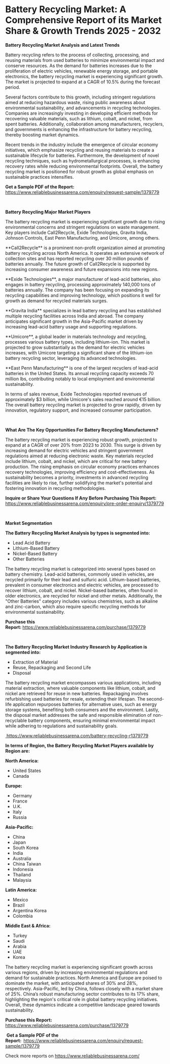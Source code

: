<p><h1>Battery Recycling Market: A Comprehensive Report of its Market Share & Growth Trends 2025 - 2032</h1></p><p><strong>Battery Recycling Market Analysis and Latest Trends</strong></p>
<p><p>Battery recycling refers to the process of collecting, processing, and reusing materials from used batteries to minimize environmental impact and conserve resources. As the demand for batteries increases due to the proliferation of electric vehicles, renewable energy storage, and portable electronics, the battery recycling market is experiencing significant growth. The market is projected to expand at a CAGR of 10.5% during the forecast period. </p><p>Several factors contribute to this growth, including stringent regulations aimed at reducing hazardous waste, rising public awareness about environmental sustainability, and advancements in recycling technologies. Companies are increasingly investing in developing efficient methods for recovering valuable materials, such as lithium, cobalt, and nickel, from spent batteries. Additionally, collaboration among manufacturers, recyclers, and governments is enhancing the infrastructure for battery recycling, thereby boosting market dynamics.</p><p>Recent trends in the industry include the emergence of circular economy initiatives, which emphasize recycling and reusing materials to create a sustainable lifecycle for batteries. Furthermore, the development of novel recycling techniques, such as hydrometallurgical processes, is enhancing recovery rates while reducing environmental footprints. Overall, the battery recycling market is positioned for robust growth as global emphasis on sustainable practices intensifies.</p></p>
<p><strong>Get a Sample PDF of the Report:&nbsp;</strong> <a href="https://www.reliablebusinessarena.com/enquiry/request-sample/1379779?utm_campaign=3286&utm_medium=2&utm_source=Github&utm_content=ia&utm_term=11032025&utm_id=battery-recycling">https://www.reliablebusinessarena.com/enquiry/request-sample/1379779</a></p>
<p>&nbsp;</p>
<p><strong>Battery Recycling Major Market Players</strong></p>
<p><p>The battery recycling market is experiencing significant growth due to rising environmental concerns and stringent regulations on waste management. Key players include Call2Recycle, Exide Technologies, Gravita India, Johnson Controls, East Penn Manufacturing, and Umicore, among others. </p><p>**Call2Recycle** is a prominent non-profit organization aimed at promoting battery recycling across North America. It operates an extensive network of collection sites and has reported recycling over 30 million pounds of batteries annually. The future growth of Call2Recycle is supported by increasing consumer awareness and future expansions into new regions.</p><p>**Exide Technologies**, a major manufacturer of lead-acid batteries, also engages in battery recycling, processing approximately 140,000 tons of batteries annually. The company has been focusing on expanding its recycling capabilities and improving technology, which positions it well for growth as demand for recycled materials surges.</p><p>**Gravita India** specializes in lead battery recycling and has established multiple recycling facilities across India and abroad. The company anticipates significant growth in the Asia-Pacific market driven by increasing lead-acid battery usage and supporting regulations.</p><p>**Umicore**, a global leader in materials technology and recycling, processes various battery types, including lithium-ion. This market is projected to grow substantially as the demand for electric vehicles increases, with Umicore targeting a significant share of the lithium-ion battery recycling sector, leveraging its advanced technologies.</p><p>**East Penn Manufacturing** is one of the largest recyclers of lead-acid batteries in the United States. Its annual recycling capacity exceeds 70 million lbs, contributing notably to local employment and environmental sustainability.</p><p>In terms of sales revenue, Exide Technologies reported revenues of approximately $3 billion, while Umicore's sales reached around €15 billion. The overall battery recycling market is projected to grow rapidly, driven by innovation, regulatory support, and increased consumer participation.</p></p>
<p>&nbsp;</p>
<p><strong>What Are The Key Opportunities For Battery Recycling Manufacturers?</strong></p>
<p><p>The battery recycling market is experiencing robust growth, projected to expand at a CAGR of over 20% from 2023 to 2030. This surge is driven by increasing demand for electric vehicles and stringent government regulations aimed at reducing electronic waste. Key materials recycled include lithium, cobalt, and nickel, which are critical for new battery production. The rising emphasis on circular economy practices enhances recovery technologies, improving efficiency and cost-effectiveness. As sustainability becomes a priority, investments in advanced recycling facilities are likely to rise, further solidifying the market's potential and fostering innovation in recycling methodologies.</p></p>
<p><strong>Inquire or Share Your Questions If Any Before Purchasing This Report:</strong> <a href="https://www.reliablebusinessarena.com/enquiry/pre-order-enquiry/1379779?utm_campaign=3286&utm_medium=2&utm_source=Github&utm_content=ia&utm_term=11032025&utm_id=battery-recycling">https://www.reliablebusinessarena.com/enquiry/pre-order-enquiry/1379779</a></p>
<p>&nbsp;</p>
<p><strong>Market Segmentation</strong></p>
<p><strong>The Battery Recycling Market Analysis by types is segmented into:</strong></p>
<p><ul><li>Lead Acid Battery</li><li>Lithium-Based Battery</li><li>Nickel-Based Battery</li><li>Other Batteries</li></ul></p>
<p><p>The battery recycling market is categorized into several types based on battery chemistry. Lead-acid batteries, commonly used in vehicles, are recycled primarily for their lead and sulfuric acid. Lithium-based batteries, prevalent in consumer electronics and electric vehicles, are processed to recover lithium, cobalt, and nickel. Nickel-based batteries, often found in older electronics, are recycled for nickel and other metals. Additionally, the "Other Batteries" category includes various chemistries, such as alkaline and zinc-carbon, which also require specific recycling methods for environmental sustainability.</p></p>
<p><strong>Purchase this Report:&nbsp;</strong><a href="https://www.reliablebusinessarena.com/purchase/1379779?utm_campaign=3286&utm_medium=2&utm_source=Github&utm_content=ia&utm_term=11032025&utm_id=battery-recycling">https://www.reliablebusinessarena.com/purchase/1379779</a></p>
<p>&nbsp;</p>
<p><strong>The Battery Recycling Market Industry Research by Application is segmented into:</strong></p>
<p><ul><li>Extraction of Material</li><li>Reuse, Repackaging and Second Life</li><li>Disposal</li></ul></p>
<p><p>The battery recycling market encompasses various applications, including material extraction, where valuable components like lithium, cobalt, and nickel are retrieved for reuse in new batteries. Repackaging involves refurbishing used batteries for resale, extending their lifespan. The second-life application repurposes batteries for alternative uses, such as energy storage systems, benefiting both consumers and the environment. Lastly, the disposal market addresses the safe and responsible elimination of non-recyclable battery components, ensuring minimal environmental impact while adhering to regulations and sustainability goals.</p></p>
<p><a href="https://www.reliablebusinessarena.com/battery-recycling-r1379779?utm_campaign=3286&utm_medium=2&utm_source=Github&utm_content=ia&utm_term=11032025&utm_id=battery-recycling">&nbsp;https://www.reliablebusinessarena.com/battery-recycling-r1379779</a></p>
<p><strong>In terms of Region, the Battery Recycling Market Players available by Region are:</strong></p>
<p>
    <p> <strong> North America: </strong>
        <ul>
            <li>United States</li>
            <li>Canada</li>
        </ul>
        </p> 
    <p> <strong> Europe: </strong>
        <ul>
            <li>Germany</li>
            <li>France</li>
            <li>U.K.</li>
            <li>Italy</li>
            <li>Russia</li>
        </ul>
        </p> 
    <p> <strong> Asia-Pacific: </strong>
        <ul>
            <li>China</li>
            <li>Japan</li>
            <li>South Korea</li>
            <li>India</li>
            <li>Australia</li>
            <li>China Taiwan</li>
            <li>Indonesia</li>
            <li>Thailand</li>
            <li>Malaysia</li>
        </ul>
        </p> 
    <p> <strong> Latin America: </strong>
        <ul>
            <li>Mexico</li>
            <li>Brazil</li>
            <li>Argentina Korea</li>
            <li>Colombia</li>
        </ul>
        </p> 
    <p> <strong> Middle East & Africa: </strong>
        <ul>
            <li>Turkey</li>
            <li>Saudi</li>
            <li>Arabia</li>
            <li>UAE</li>
            <li>Korea</li>
        </ul>
    </p>
    </p>
<p><p>The battery recycling market is experiencing significant growth across various regions, driven by increasing environmental regulations and demand for sustainable practices. North America and Europe are poised to dominate the market, with anticipated shares of 30% and 28%, respectively. Asia-Pacific, led by China, follows closely with a market share of 25%. China’s robust manufacturing sector contributes to its 17% share, highlighting the region's critical role in global battery recycling initiatives. Overall, these dynamics indicate a competitive landscape geared towards sustainability.</p></p>
<p><strong>Purchase this Report: </strong><a href="https://www.reliablebusinessarena.com/purchase/1379779?utm_campaign=3286&utm_medium=2&utm_source=Github&utm_content=ia&utm_term=11032025&utm_id=battery-recycling">https://www.reliablebusinessarena.com/purchase/1379779</a></p>
<p>&nbsp;<strong>Get a Sample PDF of the Report:&nbsp;&nbsp;</strong><a href="https://www.reliablebusinessarena.com/enquiry/request-sample/1379779?utm_campaign=3286&utm_medium=2&utm_source=Github&utm_content=ia&utm_term=11032025&utm_id=battery-recycling">https://www.reliablebusinessarena.com/enquiry/request-sample/1379779</a></p>
<p><strong></strong></p>
<p>Check more reports on <a href="https://www.reliablebusinessarena.com/?utm_campaign=3286&utm_medium=2&utm_source=Github&utm_content=ia&utm_term=11032025&utm_id=battery-recycling">https://www.reliablebusinessarena.com/</a></p>